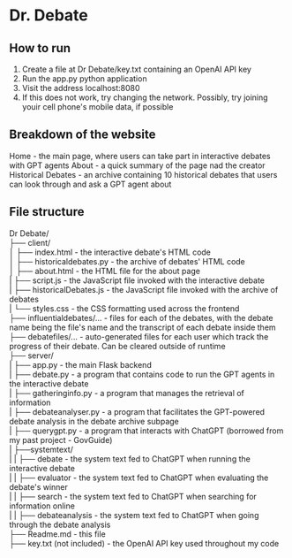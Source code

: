 # Dr. Debate

## How to run
1. Create a file at Dr Debate/key.txt containing an OpenAI API key
2. Run the app.py python application
3. Visit the address localhost:8080
4. If this does not work, try changing the network. Possibly, try joining youir cell phone's mobile data, if possible

## Breakdown of the website
Home - the main page, where users can take part in interactive debates with GPT agents
About - a quick summary of the page nad the creator
Historical Debates - an archive containing 10 historical debates that users can look through and ask a GPT agent about

## File structure
Dr Debate/  
├── client/  
│   ├── index.html - the interactive debate's HTML code  
│   ├── historicaldebates.py - the archive of debates' HTML code  
│   ├── about.html - the HTML file for the about page  
|   ├── script.js - the JavaScript file invoked with the interactive debate  
|   ├── historicalDebates.js - the JavaScript file invoked with the archive of debates  
|   └── styles.css - the CSS formatting used across the frontend  
├── influentialdebates/... - files for each of the debates, with the debate name being the file's name and the transcript of each debate inside them  
├── debatefiles/... - auto-generated files for each user which track the progress of their debate. Can be cleared outside of runtime  
├── server/  
|   ├── app.py - the main Flask backend  
|   ├── debate.py - a program that contains code to run the GPT agents in the interactive debate  
|   ├── gatheringinfo.py - a program that manages the retrieval of information  
|   ├── debateanalyser.py - a program that facilitates the GPT-powered debate analysis in the debate archive subpage  
|   ├── querygpt.py - a program that interacts with ChatGPT (borrowed from my past project - GovGuide)  
|   ├──systemtext/  
|   |   ├── debate - the system text fed to ChatGPT when running the interactive debate  
|   |   ├── evaluator - the system text fed to ChatGPT when evaluating the debate's winner  
|   |   ├── search - the system text fed to ChatGPT when searching for information online  
|   |   ├── debateanalysis - the system text fed to ChatGPT when going through the debate analysis  
├── Readme.md - this file  
├── key.txt (not included) - the OpenAI API key used throughout my code  